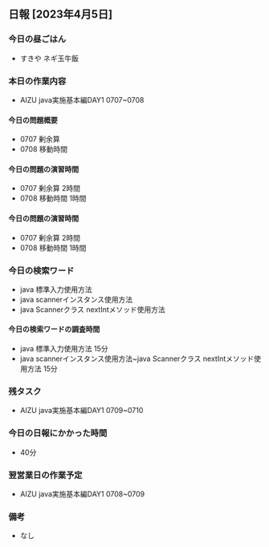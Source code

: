 ## 日報 [2023年4月5日]

### 今日の昼ごはん

* すきや ネギ玉牛飯

### 本日の作業内容

* AIZU java実施基本編DAY1 0707~0708
#### 今日の問題概要

* 0707 剰余算
* 0708 移動時間
#### 今日の問題の演習時間 

* 0707 剰余算 2時間
* 0708 移動時間 1時間
#### 今日の問題の演習時間 

* 0707 剰余算 2時間
* 0708 移動時間 1時間
### 今日の検索ワード

* java 標準入力使用方法
* java scannerインスタンス使用方法
* java Scannerクラス nextIntメソッド使用方法
#### 今日の検索ワードの調査時間

* java 標準入力使用方法 15分
* java scannerインスタンス使用方法~java Scannerクラス nextIntメソッド使用方法 15分
### 残タスク

* AIZU java実施基本編DAY1 0709~0710
### 今日の日報にかかった時間

* 40分
### 翌営業日の作業予定

* AIZU java実施基本編DAY1 0708~0709
### 備考
* なし
